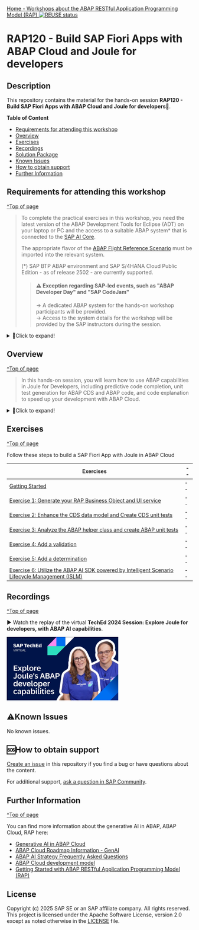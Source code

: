 [Home - Workshops about the ABAP RESTful Application Programming Model (RAP) ](https://github.com/SAP-samples/abap-platform-rap-workshops/blob/main/README.md)
[![REUSE status](https://api.reuse.software/badge/github.com/SAP-samples/abap-platform-rap120)](https://api.reuse.software/info/github.com/SAP-samples/abap-platform-rap120)


<!-- [![REUSE status](https://api.reuse.software/badge/github.com/SAP-samples/abap-platform-rap100)](https://api.reuse.software/info/github.com/SAP-samples/abap-platform-rap100) -->

<!--
# SAP-samples/repository-template
This default template for SAP Samples repositories includes files for README, LICENSE, and .reuse/dep5. All repositories on github.com/SAP-samples will be created based on this template.

# Containing Files

1. The LICENSE file:
In most cases, the license for SAP sample projects is `Apache 2.0`.

2. The .reuse/dep5 file: 
The [Reuse Tool](https://reuse.software/) must be used for your samples project. You can find the .reuse/dep5 in the project initial. Please replace the parts inside the single angle quotation marks < > by the specific information for your repository.

3. The README.md file (this file):
Please edit this file as it is the primary description file for your project. You can find some placeholder titles for sections below.
-->

# RAP120 - Build SAP Fiori Apps with ABAP Cloud and Joule for developers

<!-- Please include descriptive title -->

<!--- Register repository https://api.reuse.software/register, then add REUSE badge:
[![REUSE status](https://api.reuse.software/badge/github.com/SAP-samples/REPO-NAME)](https://api.reuse.software/info/github.com/SAP-samples/REPO-NAME)
-->

## Description
<!-- Please include SEO-friendly description -->

This repository contains the material for the hands-on session **RAP120 - Build SAP Fiori Apps with ABAP Cloud and Joule for developers**💎. 

**Table of Content**
- [Requirements for attending this workshop](#requirements-for-attending-this-workshop)
- [Overview](#overview)
- [Exercises](#exercises)
- [Recordings](#recordings)
- [Solution Package](#solution-package)
- [Known Issues](#known-issues)
- [How to obtain support](#how-to-obtain-support) 
- [Further Information](#further-information)

## Requirements for attending this workshop
[^Top of page](#)

> To complete the practical exercises in this workshop, you need the latest version of the ABAP Development Tools for Eclipse (ADT) on your laptop or PC and the access to a suitable ABAP system* that is connected to the [SAP AI Core](https://discovery-center.cloud.sap/serviceCatalog/sap-ai-core).
> 
> The appropriate flavor of the [ABAP Flight Reference Scenario](https://github.com/SAP-samples/abap-platform-refscen-flight) must be imported into the relevant system.  
> 
> (*) SAP BTP ABAP environment and SAP S/4HANA Cloud Public Edition - as of release 2502 - are currently supported.
>
>> #### ⚠ Exception regarding SAP-led events, such as "ABAP Developer Day" and "SAP CodeJam"   
>> → A dedicated ABAP system for the hands-on workshop participants will be provided.   
>> → Access to the system details for the workshop will be provided by the SAP instructors during the session.

<details>
  <summary>🔵Click to expand!</summary>

  The requirements to follow the exercises in this repository are:
  1. [Install the latest Eclipse platform and the latest ABAP Development Tools (ADT) plugin](https://developers.sap.com/tutorials/abap-install-adt.html)
  2. [Create an ABAP Cloud Project in your ADT installation](https://developers.sap.com/tutorials/abap-environment-create-abap-cloud-project.html)
  3. [Adapt the Web Browser settings in your ADT installation](https://github.com/SAP-samples/abap-platform-rap-workshops/blob/main/requirements_rap_workshops.md#4-adapt-the-web-browser-settings-in-your-adt-installation)   

</details>

## Overview
[^Top of page](#)

<!-- #### Current Business Scenario -->

> In this hands-on session, you will learn how to use ABAP capabilities in Joule for Developers, including predictive code completion, unit test generation 
> for ABAP CDS and ABAP code, and code explanation to speed up your development with ABAP Cloud.

<details>
  <summary>🔵Click to expand!</summary>
   
  This hands-on workshop dives into creating and testing a transactional SAP Fiori elements app with Joule, using the ABAP RESTful Application Programming Model (RAP) and its UI services.

  You will build a simple transactional app to manage travel bookings based on a managed business object (BO) with a single node _Travel_.

  ABAP Cloud is the development model for building clean core compliant apps, services, and extensions on SAP S/4HANA Cloud, SAP S/4HANA, and SAP BTP ABAP environment. ABAP Cloud covers different development scenarios such as transactional, analytical, intgeration, and enterprise search scenarios. RAP ist at the heart of ABAP Cloud for building transactional SAP Fiori apps, OData-based Web API, local APIs, and business events.

  The resulting app will look like this:

  ![Resulting Travel App](exercises/images/rap120_travelapp01.png)

</details>

## Exercises
[^Top of page](#)

Follow these steps to build a SAP Fiori App with Joule in ABAP Cloud

| Exercises | -- |
| ------------- |  -- |
| [Getting Started](exercises/ex0/README.md) | -- |
| [Exercise 1: Generate your RAP Business Object and UI service](exercises/ex01/README.md) | -- |
| [Exercise 2: Enhance the CDS data model and Create CDS unit tests](exercises/ex02/README.md) | -- |
| [Exercise 3: Analyze the ABAP helper class and create ABAP unit tests](exercises/ex03/README.md) | -- |
| [Exercise 4: Add a validation](exercises/ex04/README.md) | -- |
| [Exercise 5: Add a determination](exercises/ex05/README.md) | -- |
| [Exercise 6: Utilize the ABAP AI SDK powered by Intelligent Scenario Lifecycle Management (ISLM)](exercises/ex06/README.md) | -- |


<!-- #### Bonus Exercise: ABAP AI SDK

| Exercises | -- |
| ------------- |  -- |
| [Exercise 7: Add a determination and enhance it with the ABAP AI SDK powered by ISLM](exercises/ex07/README.md) | -- | -->

   
## Recordings
[^Top of page](#)

▶️ Watch the replay of the virtual **TechEd 2024 Session: Explore Joule for developers, with ABAP AI capabilities**.

[<img src="teched-img.png" alt="TechEd" width="60%">](https://www.youtube.com/watch?v=r1aXK21e6pk)


<!-- ## 📤Solution Package
[^Top of page](#)

> You can import this solution package **`ZRAP120_SOL`** into following ABAP systems:
> - SAP BTP ABAP environment
> - SAP S/4HANA Cloud Public Edition 
> - SAP S/4HANA Cloud Private Edition and SAP S/4HANA as of Release 2022. 
>
> The [ABAP Flight Reference Scenario](https://github.com/SAP-samples/abap-platform-refscen-flight) must be available in the relevant system before importing the solution package. -->

<!-- <details>
<summary>Click to expand!</summary>
  
Follow the instructions provided below to import the solution into your publc cloud system - i.e. SAP BTP ABAP environment and SAP S/4HANA Cloud Public Edition.

1. [Install the abapGit plugin in your ABAP Development Tools (ADT) for Eclipse](https://developers.sap.com/tutorials/abap-install-abapgit-plugin.html) if you have not already done so.
2. In ADT, create the ABAP package **`ZRAP100_SOL`** in your system.
3. Open the **abapGit Repositories** view in ADT and follow the steps below.  
4. Create a link to the repository using the **Link abapGit Repository** window.    
    📤 Git repository URL: `https://github.com/SAP-samples/abap-platform-rap100`
5. Now pull/import the solution implementation using the context menu _**Pull...**_.
6. Activate the imported development objects (**Ctrl+Shift+F3**).

</details>    -->

## ⚠Known Issues
No known issues. 

## 🆘How to obtain support
[Create an issue](../../issues) in this repository if you find a bug or have questions about the content.
 
For additional support, [ask a question in SAP Community](https://answers.sap.com/questions/ask.html).


## Further Information
[^Top of page](#)

You can find more information about the generative AI in ABAP, ABAP Cloud, RAP here:

- [Generative AI in ABAP Cloud](https://help.sap.com/docs/abap-ai/generative-ai-in-abap-cloud/generative-ai-in-abap-cloud?locale=en-US) 
- [ABAP Cloud Roadmap Information - GenAI](https://help.sap.com/docs/abap-cross-product/roadmap-info/genai?locale=en-US)
- [ABAP AI Strategy Frequently Asked Questions ](https://www.sap.com/documents/2024/11/6c0a3705-e77e-0010-bca6-c68f7e60039b.html)
- [ABAP Cloud development model](https://help.sap.com/docs/abap-cloud)
- [Getting Started with ABAP RESTful Application Programming Model (RAP)](https://pages.community.sap.com/topics/abap/rap)


<!--
## Contributing
If you wish to contribute code, offer fixes or improvements, please send a pull request. Due to legal reasons, contributors will be asked to accept a DCO when they create the first pull request to this project. This happens in an automated fashion during the submission process. SAP uses [the standard DCO text of the Linux Foundation](https://developercertificate.org/).
-->

## License
Copyright (c) 2025 SAP SE or an SAP affiliate company. All rights reserved. This project is licensed under the Apache Software License, version 2.0 except as noted otherwise in the [LICENSE](LICENSE) file.
